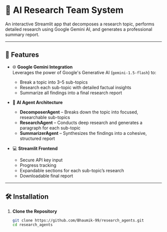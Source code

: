# 🔬 AI Research Team System

An interactive Streamlit app that decomposes a research topic, performs detailed research using Google Gemini AI, and generates a professional summary report.

---

## 🚀 Features

- 🌐 **Google Gemini Integration**  
  Leverages the power of Google's Generative AI (`gemini-1.5-flash`) to:
  - Break a topic into 3–5 sub-topics
  - Research each sub-topic with detailed factual insights
  - Summarize all findings into a final research report

- 🧠 **AI Agent Architecture**
  - **DecomposerAgent** – Breaks down the topic into focused, researchable sub-topics
  - **ResearchAgent** – Conducts deep research and generates a paragraph for each sub-topic
  - **SummarizerAgent** – Synthesizes the findings into a cohesive, structured report

- 💻 **Streamlit Frontend**
  - Secure API key input
  - Progress tracking
  - Expandable sections for each sub-topic’s research
  - Downloadable final report

---

## 🛠️ Installation

1. **Clone the Repository**
   ```bash
   git clone https://github.com/Bhaumik-99/research_agents.git
   cd research_agents
